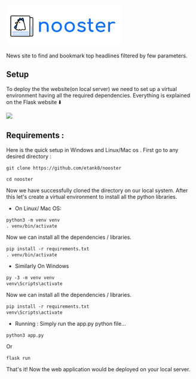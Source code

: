 <picture>
  <img alt="Nooster logo" src = "https://github.com/etank0/nooster/blob/main/static/nooster-head.png" height = "110px" >
</picture>

News site to find and bookmark top headlines filtered by few parameters.

## Setup
To deploy the the website(on local server) we need to set up a virtual environment having all the required dependencies. Everything is explained on the Flask website :arrow_down:

<a href="https://flask.palletsprojects.com/en/2.2.x/installation/"><img src = "https://user-images.githubusercontent.com/89385145/231574201-a823f3ec-ff4b-47f0-9677-6eb74c020cfd.png" height = "100px"></a>

## Requirements : 
Here is the quick setup in Windows and Linux/Mac os . First go to any desired directory : 
```
git clone https://github.com/etank0/nooster
```
```
cd nooster
```
Now we have successfully cloned the directory on our local system.
After this let's create a virtual environment to install all the python libraries.

- On Linux/ Mac OS:
```
python3 -m venv venv
. venv/bin/activate
```
Now we can install all the dependencies / libraries.
```
pip install -r requirements.txt
. venv/bin/activate
```
- Similarly On Windows
```
py -3 -m venv venv
venv\Scripts\activate
```
Now we can install all the dependencies / libraries.
```
pip install -r requirements.txt
venv\Scripts\activate
```
- Running :
Simply run the app.py python file...
```
python3 app.py
```
Or
```
flask run
```
That's it! Now the web application would be deployed on your local server.
